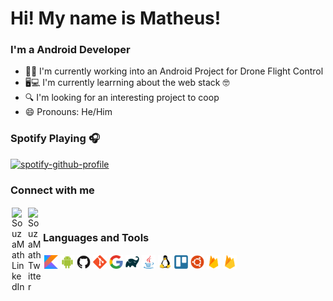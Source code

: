 # Hi! My name is Matheus!

### I'm a Android Developer 

- 📝🏢 I'm currently working into an Android Project for Drone Flight Control
- 🖥💻 I'm currently learrning about the web stack 🤓
- 🔍 I'm looking for an interesting project to coop
- 😄 Pronouns: He/Him

### Spotify Playing 🎧
[![spotify-github-profile](https://spotify-github-profile.vercel.app/api/view?uid=12176532632&cover_image=true&theme=novatorem)](https://github.com/kittinan/spotify-github-profile)

### Connect with me
[<img align="left" style="margin:2px 2px" alt="SouzaMath LinkedIn" width="22px" src="https://cdn.jsdelivr.net/npm/simple-icons@v3/icons/linkedin.svg" />][linkedin]
[<img align="left" style="margin:2px 2px" alt="SouzaMath Twitter" width="22px" src="https://cdn.jsdelivr.net/npm/simple-icons@v3/icons/twitter.svg" />][twitter]

<br>

### Languages and Tools
<img align="left" src="icons/kotlin.png" style="margin:2px 2px" alt="kotlin" width="22px"/>
<img align="left" src="icons/android.svg" style="margin:2px 2px" alt="android" width="22px"/>
<img align="left" src="icons/github.svg" style="margin:2px 2px;" alt="github" width="22px"/>
<img align="left" src="icons/git.svg" style="margin:2px 2px" alt="git" width="22px"/>
<img align="left" src="icons/google.svg" style="margin:2px 2px" alt="google tools" width="22px"/>
<img align="left" src="icons/gradle.svg" style="margin:2px 2px" alt="gradle" width="22px"/>
<img align="left" src="icons/java.svg" style="margin:2px 2px" alt="java" width="22px"/>
<img align="left" src="icons/linux.svg" style="margin:2px 2px" alt="linux" width="22px"/>
<img align="left" src="icons/trello.svg" style="margin:2px 2px" alt="trello" width="22px"/>
<img align="left" src="icons/ubuntu.svg" style="margin:2px 2px" alt="ubuntu" width="22px"/>
<img align="left" src="icons/firebase.png" style="margin:2px 2px" alt="ubuntu" width="22px"/>
<img align="left" src="icons/firebase-icon.svg" style="margin:2px 2px" alt="ubuntu" width="22px"/>

[twitter]: https://twitter.com/matheussouzatw
[linkedin]: https://www.linkedin.com/in/matheus-souza-73700a190/
